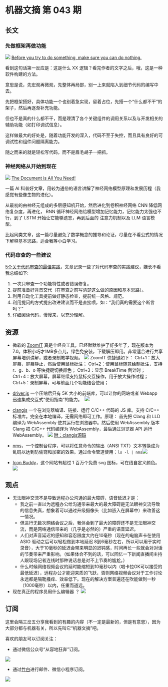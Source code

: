# 机器文摘 第 043 期

## 长文
### 先做框架再做功能
![](2023-08-01-13-57-56.png)
[Before you try to do something, make sure you can do nothing.](https://devblogs.microsoft.com/oldnewthing/20230725-00/?p=108482)

看到这句话第一反应是：这是什么 XX 逻辑？看完作者的文字之后，哦，这是一种软件构建的方法。

意思是说，先宏观再微观，先整体再局部，别一上来就陷入到细节代码的编写中去。

先把框架搭好，具体功能一个也别着急实现，留着占位，先搭一个“什么都不干”的架子，然后再逐渐补充功能。

但也不是真的什么都不干，而是理清了各个关键组件的调用关系以及与开发相关的辅助功能（如打印调试信息）。

这样做最大的好处是，随着功能开发的深入，代码不至于失控，而且具有良好的可调试性和组件问题隔离能力。

随之而来的就是轻松写代码，而不是眉毛胡子一把抓。

### 神经网络从开始到现在
![](2023-08-01-13-58-59.png)
[The Document is All You Need!](https://s3tlxskbq3.feishu.cn/docx/NyPqdCKraoXz9gxNVCfcIFdnnAc)

一篇 AI 科普好文章，用较为通俗的语言讲解了神经网络模型原理和发展历程（我感觉有些像生物的进化）。

从最初的由神经元组成的多层感知机开始，然后进化到卷积神经网络 CNN 降低网络复杂度，再进化， RNN 循环神经网络给模型增加记忆能力，记忆能力太强也不行，到了 LSTM 开始让它能够遗忘，再到后面的 注意力机制以及 LLM 语言模型。

比起同类文章，这一篇尽量避免了数学概念的推导和论证，尽量在不看公式的情况下解释基本思路，适合我等小白学习。

### 代码审查的一些建议
[5个关于代码审查的最佳实践](https://codelantis.com/blog/code-reviews-best-practices)，文章记录一些了对代码审查的实践建议，嫌长不看我总结如下:
  1. 一次只审查一个功能特性或者错误修复。
  2. 提前准备好背景交代（在审查之前写清楚这么做的原因和基本思路）。
  3. 利用自动化工具提前做好静态检查，提前统一风格、规范。
  4. 利用提问的方式提出改进建议而不是直接喷，如：“我们真的需要这个断言吗？”
  5. 仔细阅读代码，慢慢来，以充分理解。

## 资源
- 微软的 [ZoomIT](https://learn.microsoft.com/en-us/sysinternals/downloads/zoomit) 真是个经典工具，已经默默维护了好多年了，现在版本为7.0。体积小巧才1MB多点儿，绿色免安装，下载解压即用。非常适合进行共享屏幕培训讲解，或者录制教学视频。
  ![](2023-08-01-13-59-57.png)
  ZoomIT 快捷键如下：
  Ctrl+1：放大屏幕，屏幕静止，然后使用鼠标批注；
  Ctrl+2：使用鼠标随意绘制批注，支持 r、g、b、o 等快捷键切换颜色；
  Ctrl+3：显示 BreakTime 倒计时；
  Ctrl+4：放大屏幕，屏幕继续支持鼠标交互操作，用于放大操作过程；
  Ctrl+5：录制屏幕，可与前面几个功能结合使用；

- [driver.js](https://github.com/kamranahmedse/driver.js) 一个压缩后只有 5K 大小的前端库，可以让你的网站或者 Webapp 迅速集成交互式“使用指南”的能力。 ​​​
  ![](2023-08-01-14-00-27.png)
- [clangjs](https://clangjs.netlify.app) 一个在浏览器编译、链接、运行 C/C++ 代码的 JS 库。支持 C/C++ 标准库。完全在本地编译，无需网络即可工作。原理：
  首先把 Clang 和 LLD 编译为 WebAssembly 使其运行在浏览器中。然后使用 WebAssembly 版本 Clang 把 C/C++ 代码编译为 WebAssembly，最后通过浏览器 API 运行 WebAssembly。
  ![](2023-08-01-14-00-43.png)
  [附：clangjs源码](https://github.com/luoxuhai/clang.js)
- [nms](https://github.com/bartobri/no-more-secrets)，一个控制台程序，可以将任意命令的输出（ANSI TXT）文本转换成为乱码以达到防偷窥和加密的效果。通过命令管道使用：`ls -l | nms` ​​​
  ![](2023-08-01-14-00-57.png)
- [Icon Buddy](https://iconbuddy.app)，这个网站有超过 1 百万个免费 svg 图标，可在线自定义颜色。
  ![](2023-08-01-14-01-15.png)

## 观点
- 无法眼神交流不是导致远程办公沟通的最大障碍，语音延迟才是：
  - 我之前一直以为远程办公给沟通带来最大的最大障碍是无法眼神交流导致的信息失真，想象着可以通过升级摄像头（比如嵌入在屏幕中）来改善这一情况。
  - 但进行无数次网络会议之后，我体会到了最大的障碍还不是无法眼神交流，而是网络通信带来的（几乎是必然的）严重的语音延迟。
  - 人们对声音延迟的感知和容忍限度大约在10毫秒（现在的电脑声卡在使用 ASIO 驱动之后可以轻松做到本地延迟 8到6毫秒左右，所以可以用于实时录音），大于10毫秒的延迟会带来明显的迟钝感，时间再长一些就会对对话的节奏带来严重影响。（如果体会不到的话，可以回忆一下新闻直播间主持人跟现场记者连线时那种说话总是对不上节奏的尴尬。）
  - 什么时候网络视频会议的延时能缩短到10毫秒以内（唱卡拉OK可以接受的最低延迟），远程办公才能迎来质的飞跃，否则网络视频会议对于工作讨论永远都是隔靴搔痒、效率低下。现在的解决方案普遍还在吹能做到一秒（1000毫秒）以内，任重而道远。 ​​​
- 现在真正的程序员用什么编辑器 ？
  ![](2023-08-01-14-01-47.png)

## 订阅
这里会隔三岔五分享我看到的有趣的内容（不一定是最新的，但是有意思），因为大部分都与机器有关，所以先叫它“机器文摘”吧。

喜欢的朋友可以订阅关注：

- 通过微信公众号“从容地狂奔”订阅。

![](../weixin.jpg)

- 通过[竹白](https://zhubai.love/)进行邮件、微信小程序订阅。

![](../zhubai.jpg)